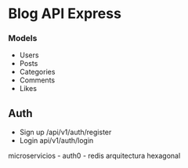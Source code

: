 # Blog API Express

###  Models

- Users
- Posts
- Categories
- Comments
- Likes

## Auth

- Sign up /api/v1/auth/register
- Login api/v1/auth/login

microservicios
    - auth0
    - redis
arquitectura hexagonal
